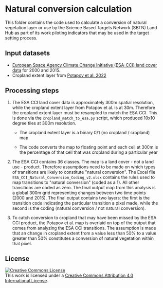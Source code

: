# Natural conversion calculation

This folder contains the code used to calculate a conversion of natural vegetation layer
or use by the Science Based Targets Network (SBTN) Land Hub as part of its work piloting
indicators that may be used in the target setting process.

## Input datasets

- [European Space Agency Climate Change Initiative (ESA-CCI) land cover data](https://www.esa-landcover-cci.org/) for 2000 and 2015.
- Cropland extent layer from [Potapov et al. 2022](https://www.nature.com/articles/s43016-021-00429-z)

## Processing steps

1. The ESA CCI land cover data is approximately 300m spatial resolution, while the cropland extent layer from Potapov et al. is at 30m. Therefore the cropland extent layer must be resampled to match the ESA CCI. This is done via the `cropland_match_to_esa.py` script, which produced 10x10 degree tiles at 300m resolution.

   - The cropland extent layer is a binary 0/1 (no cropland / cropland) map

   - The code converts the map to floating point and each cell at 300m is the percentage of that cell that was cropland during a particular year

2. The ESA CCI contains 36 classes. The map is a land cover - not a land use - product. Therefore assumptions need to be made on which types of transitions are likely to constitute "natural conversion". The Excel file `ESA_CCI_Natural_Conversion_Coding_v2.xlsx` contains the rules used to map transitions to "natural conversion" (coded as a 1). All other transitions are coded as zero. The final output map from this analysis is a global 300m grid representing changes between two time points (2000 and 2015). The final output contains two layers: the first is the transition code indicating the particular transition a pixel made, while the second is the coding (natural conversion / not natural conversion).

3. To catch conversion to cropland that may have been missed by the ESA CCI product, the Potapov et al. map is overlaid on top of the output that comes from analyzing the ESA CCI transitions. The assumption is made that an change in cropland extent from a value less than 50% to a value greater than 50% constitutes a conversion of natural vegetation within that pixel.

## License

<a rel="license" href="http://creativecommons.org/licenses/by/4.0/"><img alt="Creative
Commons License" style="border-width:0"
src="https://i.creativecommons.org/l/by/4.0/88x31.png" /></a><br />This work is licensed
under a <a rel="license" href="http://creativecommons.org/licenses/by/4.0/">Creative
Commons Attribution 4.0 International License</a>.
